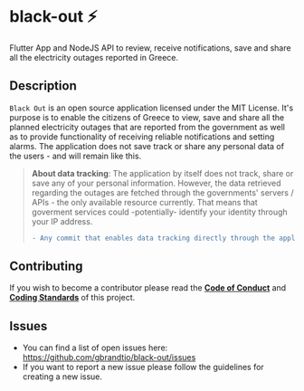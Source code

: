 # black-out :zap:
Flutter App and NodeJS API to review, receive notifications, save and share all the electricity outages reported in Greece.

## Description
`Black Out` is an open source application licensed under the MIT License. It's purpose is to enable the citizens of Greece to view, save and share all the planned electricity outages that are reported from the government as well as to provide functionality of receiving reliable notifications and setting alarms. The application does not save track or share any personal data of the users - and will remain like this.

> **About data tracking**: The application by itself does not track, share or save any of your personal information. However, the data retrieved regarding the outages are fetched through the governments' servers / APIs - the only available resource currently. That means that goverment services could -potentially- identify your identity through your IP address. 
> ```diff 
> - Any commit that enables data tracking directly through the application will be rejected. 
> ```

## Contributing
If you wish to become a contributor please read the [**Code of Conduct**](https://github.com/gbrandtio/black-out/blob/main/CODE_OF_CONDUCT.md) and [**Coding Standards**](https://github.com/gbrandtio/black-out/blob/main/CODING_STANDARDS.md) of this project.

## Issues
- You can find a list of open issues here: https://github.com/gbrandtio/black-out/issues
- If you want to report a new issue please follow the guidelines for creating a new issue.
